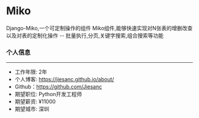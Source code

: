 # Miko
Django-Miko,一个可定制操作的组件
Miko组件,能够快速实现对N张表的增删改查以及对表的定制化操作
    -- 批量执行,分页,关键字搜索,组合搜索等功能

### 个人信息

------

- 工作年限: 2年
- 个人博客: https://jiesanc.github.io/about/
- Github：https://github.com/Jiesanc
- 期望职位: Python开发工程师
- 期望薪资: ¥11000
- 期望城市: 深圳
